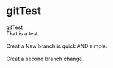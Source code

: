 # gitTest
gitTest
<br>That is a test.</br>
<br>Creat a New branch is quick AND simple.</br>
<br>Creat a second branch change.</br>
